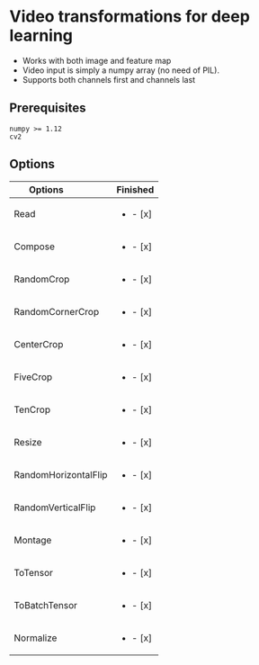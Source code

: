 # Video transformations for deep learning

* Works with both image and feature map
* Video input is simply a numpy array (no need of PIL).
* Supports both channels first and channels last

## Prerequisites
```
numpy >= 1.12
cv2
```
## Options
| Options              | Finished  |
| -------------------- |-----|
| Read                 | <ul><li>- [x] </li></ul> |
| Compose              | <ul><li>- [x] </li></ul> |
| RandomCrop           | <ul><li>- [x] </li></ul> |
| RandomCornerCrop     | <ul><li>- [x] </li></ul> |
| CenterCrop           | <ul><li>- [x] </li></ul> |
| FiveCrop             | <ul><li>- [x] </li></ul> |
| TenCrop              | <ul><li>- [x] </li></ul> |
| Resize               | <ul><li>- [x] </li></ul> |
| RandomHorizontalFlip | <ul><li>- [x] </li></ul> |
| RandomVerticalFlip   | <ul><li>- [x] </li></ul> |
| Montage              | <ul><li>- [x] </li></ul> |
| ToTensor             | <ul><li>- [x] </li></ul> |
| ToBatchTensor        | <ul><li>- [x] </li></ul> |
| Normalize            | <ul><li>- [x] </li></ul> |
